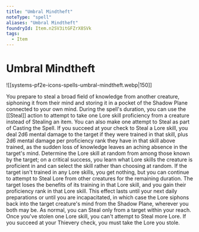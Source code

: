 ```yaml
---
title: "Umbral Mindtheft"
noteType: "spell"
aliases: "Umbral Mindtheft"
foundryId: Item.n2SV3itGFZrX8SVk
tags:
  - Item
---
```


# Umbral Mindtheft
![[systems-pf2e-icons-spells-umbral-mindtheft.webp|150]]

You prepare to steal a broad field of knowledge from another creature, siphoning it from their mind and storing it in a pocket of the Shadow Plane connected to your own mind. During the spell's duration, you can use the [[Steal]] action to attempt to take one Lore skill proficiency from a creature instead of Stealing an item. You can also make one attempt to Steal as part of Casting the Spell. If you succeed at your check to Steal a Lore skill, you deal 2d6 mental damage to the target if they were trained in that skill, plus 2d6 mental damage per proficiency rank they have in that skill above trained, as the sudden loss of knowledge leaves an aching absence in the target's mind. Determine the Lore skill at random from among those known by the target; on a critical success, you learn what Lore skills the creature is proficient in and can select the skill rather than choosing at random. If the target isn't trained in any Lore skills, you get nothing, but you can continue to attempt to Steal Lore from other creatures for the remaining duration. The target loses the benefits of its training in that Lore skill, and you gain their proficiency rank in that Lore skill. This effect lasts until your next daily preparations or until you are incapacitated, in which case the Lore siphons back into the target creature's mind from the Shadow Plane, wherever you both may be. As normal, you can Steal only from a target within your reach. Once you've stolen one Lore skill, you can't attempt to Steal more Lore. If you succeed at your Thievery check, you must take the Lore you stole.
